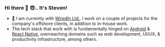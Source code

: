 ### Hi there 👋 :sunglasses:.. It's Steven! 
- 🔭 I am currently with [WiredIn Ltd.](https://www.wiredin.rw/). I work on a couple of projects for the company's offshore clients, in addition to in-house work.
- The tech stack that work with is fundamentally hinged on [Android](https://www.android.com/) & [React Native](https://www.android.com/), overreaching domains such as web development, UI/UX, & productivity infrastructure, among others.

<!--
**skijooma/skijooma** is a ✨ _special_ ✨ repository because its `README.md` (this file) appears on your GitHub profile.

Here are some ideas to get you started:

- 🔭 I currently work with [WiredIn Ltd.](https://www.wiredin.rw/). I work on a couple of projects for the company's offshore clients, in addition to in-house work.
- 🌱 I’m currently learning ...
- 👯 I’m looking to collaborate on ...
- 🤔 I’m looking for help with ...
- 💬 Ask me about ...
- 📫 How to reach me: ...
- 😄 Pronouns: ...
- ⚡ Fun fact: ...
-->
